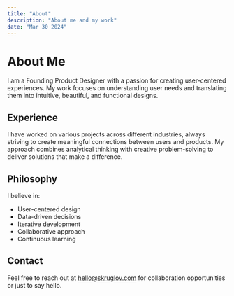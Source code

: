 ```yaml
---
title: "About"
description: "About me and my work"
date: "Mar 30 2024"
---
```


# About Me

I am a Founding Product Designer with a passion for creating user-centered experiences. My work focuses on understanding user needs and translating them into intuitive, beautiful, and functional designs.

## Experience

I have worked on various projects across different industries, always striving to create meaningful connections between users and products. My approach combines analytical thinking with creative problem-solving to deliver solutions that make a difference.

## Philosophy

I believe in:
- User-centered design
- Data-driven decisions
- Iterative development
- Collaborative approach
- Continuous learning

## Contact

Feel free to reach out at hello@skruglov.com for collaboration opportunities or just to say hello. 